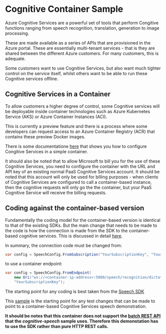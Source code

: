 # Cognitive Container Sample

Azure Cognitive Services are a powerful set of tools that perform Congitive functions ranging from speech recognition, translation, generation to image processing.

These are made available as a series of APIs that are provisioned in the Azure portal. These are essentially multi-tenant services - that is they are shared between the different Azure customers. For many customers, this is adequate.

Some customers want to use Cognitive Services, but also want much tighter control on the service itself, whilst others want to be able to run these Cognitive services offline.

## Cognitive Services in a Container
To allow customers a higher degree of control, some Cognitive services will be deployable inside container technologies such as Azure Kubernetes Service (AKS) or Azure Container Instances (ACI). 

This is currently a preview feature and there is a process where some developers can request access to an Azure Container Registry (ACR) that contains these preview Docker images.

There is some documentatione [here](https://docs.microsoft.com/en-gb/azure/cognitive-services/speech-service/speech-container-howto) that shows you how to configure Congitive Services in a simple container.

It should also be noted that to allow Microsoft to bill you for the use of these Cognitive Services, you need to configure the container with the URL and API key of an existing normal PaaS Cognitive Services account. It should be noted that this account will only be used for billing purposes - when clients of Cognitive Services are configured to call a container-based instance, then the cognitive requests will only go the the container, but your PaaS Cognitive Service will receive the billing requests.

## Coding against the container-based version
Fundamentally the coding model for the container-based version is identical to that of the existing SDKs. But the main change that needs to be made to the code is how the connection is made from the SDK to the container-based cognitive services. This is discussed in detail [here](https://docs.microsoft.com/en-us/azure/cognitive-services/speech-service/speech-container-howto#query-the-containers-prediction-endpoint).

In summary, the connection code must be changed from:
```c#
var config = SpeechConfig.FromSubscription("YourSubscriptionKey", "YourServiceRegion");
```
to use a container endpoint:
```c#
var config = SpeechConfig.FromEndpoint(
    new Uri("ws://<container-ip-address>:5000/speech/recognition/dictation/cognitiveservices/v1"),
    "YourSubscriptionKey");
```
The starting point for any coding is best taken from the [Speech SDK](https://github.com/Azure-Samples/cognitive-services-speech-sdk)

This [sample](https://github.com/Azure-Samples/cognitive-services-speech-sdk/tree/master/samples/csharp/dotnetcore/console) is the starting point for any test changes that can be made to point to a container-based Cognitive Services speech demonstration.

**It should be notes that this container does not support the [batch REST API](https://docs.microsoft.com/en-us/azure/cognitive-services/speech-service/batch-transcription) that the *cognitive-speech* sample uses. Therefore this demonstation has to use the SDK rather than pure HTTP REST calls.**


